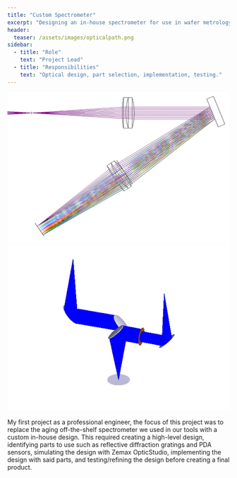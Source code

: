 ```yaml
---
title: "Custom Spectrometer"
excerpt: "Designing an in-house spectrometer for use in wafer metrology tools."
header:
  teaser: /assets/images/opticalpath.png
sidebar:
  - title: "Role"
    text: "Project Lead"
  - title: "Responsibilities"
    text: "Optical design, part selection, implementation, testing."
---
```

![Zemax Sim of Spectrometer Internals](/assets/images/spectro.webp)
![Zemax Sim of System](/assets/images/zemaxsim.png)

My first project as a professional engineer, the focus of this project was to replace the aging off-the-shelf spectrometer we used in our tools with a custom in-house design. This required creating a high-level design, identifying parts to use such as reflective diffraction gratings and PDA sensors, simulating the design with Zemax OpticStudio, implementing the design with said parts, and testing/refining the design before creating a final product.
